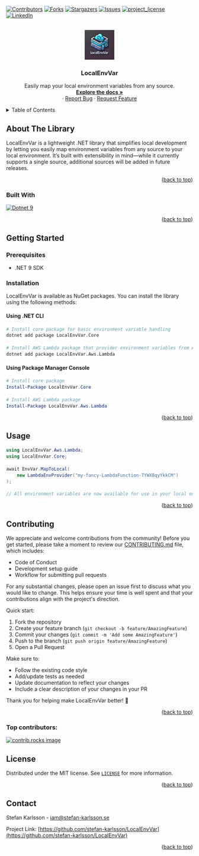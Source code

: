 <a id="readme-top"></a>

[![Contributors][contributors-shield]][contributors-url]
[![Forks][forks-shield]][forks-url]
[![Stargazers][stars-shield]][stars-url]
[![Issues][issues-shield]][issues-url]
[![project_license][license-shield]][license-url]
[![LinkedIn][linkedin-shield]][linkedin-url]

<br />

<div align="center">
  <a href="https://github.com/stefan-karlsson/LocalEnvVar">
    <img src="docs/images/logo.png" alt="Logo" width="80" height="80">
  </a>

<h3 align="center">LocalEnvVar</h3>

  <p align="center">
    Easily map your local environment variables from any source.
    <br />
    <a href="https://github.com/stefan-karlsson/LocalEnvVar"><strong>Explore the docs »</strong></a>
    <br />
    &middot;
    <a href="https://github.com/stefan-karlsson/LocalEnvVar/issues/new?labels=bug&template=bug-report---.md">Report Bug</a>
    &middot;
    <a href="https://github.com/stefan-karlsson/LocalEnvVar/issues/new?labels=enhancement&template=feature-request---.md">Request Feature</a>
  </p>
</div>

<details>
  <summary>Table of Contents</summary>
  <ol>
    <li>
      <a href="#about-the-library">About The Library</a>
      <ul>
        <li><a href="#built-with">Built With</a></li>
      </ul>
    </li>
    <li>
      <a href="#getting-started">Getting Started</a>
      <ul>
        <li><a href="#prerequisites">Prerequisites</a></li>
        <li><a href="#installation">Installation</a></li>
      </ul>
    </li>
    <li><a href="#usage">Usage</a></li>
    <li><a href="#contributing">Contributing</a></li>
    <li><a href="#license">License</a></li>
    <li><a href="#contact">Contact</a></li>
  </ol>
</details>

## About The Library

LocalEnvVar is a lightweight .NET library that simplifies local development by letting you easily map environment variables from any source to your local environment. It’s built with extensibility in mind—while it currently supports a single source, additional sources will be added in future releases.

<p align="right">(<a href="#readme-top">back to top</a>)</p>

### Built With

[![Dotnet 9][Dotnet]][Dotnet-url]

<p align="right">(<a href="#readme-top">back to top</a>)</p>

## Getting Started

### Prerequisites

* .NET 9 SDK

### Installation

LocalEnvVar is available as NuGet packages. You can install the library using the following methods:

#### Using .NET CLI

```sh
# Install core package for basic environment variable handling
dotnet add package LocalEnvVar.Core

# Install AWS Lambda package that provider environment variables from AWS Lambda.
dotnet add package LocalEnvVar.Aws.Lambda
```

#### Using Package Manager Console

```powershell
# Install core package
Install-Package LocalEnvVar.Core

# Install AWS Lambda package
Install-Package LocalEnvVar.Aws.Lambda
```

<p align="right">(<a href="#readme-top">back to top</a>)</p>

<!-- USAGE EXAMPLES -->
## Usage

```csharp
using LocalEnvVar.Aws.Lambda;
using LocalEnvVar.Core;

await EnvVar.MapToLocal(
    new LambdaEnvProvider("my-fancy-LambdaFunction-TYWXBqyYkkCM")
);

// All environment variables are now available for use in your local environment
```

<p align="right">(<a href="#readme-top">back to top</a>)</p>

## Contributing

We appreciate and welcome contributions from the community! Before you get started, please take a moment to review our [CONTRIBUTING.md](CONTRIBUTING.md) file, which includes:

- Code of Conduct
- Development setup guide
- Workflow for submitting pull requests

For any substantial changes, please open an issue first to discuss what you would like to change. This helps ensure your time is well spent and that your contributions align with the project's direction.

Quick start:
1. Fork the repository
2. Create your feature branch (`git checkout -b feature/AmazingFeature`)
3. Commit your changes (`git commit -m 'Add some AmazingFeature'`)
4. Push to the branch (`git push origin feature/AmazingFeature`)
5. Open a Pull Request

Make sure to:
- Follow the existing code style
- Add/update tests as needed
- Update documentation to reflect your changes
- Include a clear description of your changes in your PR

Thank you for helping make LocalEnvVar better! 🚀

<p align="right">(<a href="#readme-top">back to top</a>)</p>

### Top contributors:

<a href="https://github.com/stefan-karlsson/LocalEnvVar/graphs/contributors">
  <img src="https://contrib.rocks/image?repo=stefan-karlsson/LocalEnvVar" alt="contrib.rocks image" />
</a>

<!-- LICENSE -->
## License

Distributed under the MIT license. See [`LICENSE`](LICENSE) for more information.

<p align="right">(<a href="#readme-top">back to top</a>)</p>

<!-- CONTACT -->
## Contact

Stefan Karlsson - iam@stefan-karlsson.se

Project Link: [https://github.com/stefan-karlsson/LocalEnvVar](https://github.com/stefan-karlsson/LocalEnvVar)

<p align="right">(<a href="#readme-top">back to top</a>)</p>

<!-- MARKDOWN LINKS & IMAGES -->
<!-- https://www.markdownguide.org/basic-syntax/#reference-style-links -->
[contributors-shield]: https://img.shields.io/github/contributors/stefan-karlsson/LocalEnvVar.svg?style=for-the-badge
[contributors-url]: https://github.com/stefan-karlsson/LocalEnvVar/graphs/contributors
[forks-shield]: https://img.shields.io/github/forks/stefan-karlsson/LocalEnvVar.svg?style=for-the-badge
[forks-url]: https://github.com/stefan-karlsson/LocalEnvVar/network/members
[stars-shield]: https://img.shields.io/github/stars/stefan-karlsson/LocalEnvVar.svg?style=for-the-badge
[stars-url]: https://github.com/stefan-karlsson/LocalEnvVar/stargazers
[issues-shield]: https://img.shields.io/github/issues/stefan-karlsson/LocalEnvVar.svg?style=for-the-badge
[issues-url]: https://github.com/stefan-karlsson/LocalEnvVar/issues
[license-shield]: https://img.shields.io/github/license/stefan-karlsson/LocalEnvVar.svg?style=for-the-badge
[license-url]: https://github.com/stefan-karlsson/LocalEnvVar/blob/main/LICENSE.txt
[linkedin-shield]: https://img.shields.io/badge/-LinkedIn-black.svg?style=for-the-badge&logo=linkedin&colorB=555
[linkedin-url]: https://linkedin.com/in/stefan-karlsson
[Dotnet]: https://img.shields.io/badge/dotnet-000000?style=for-the-badge&logo=dotnet&logoColor=white
[Dotnet-url]: https://dotnet.microsoft.com

